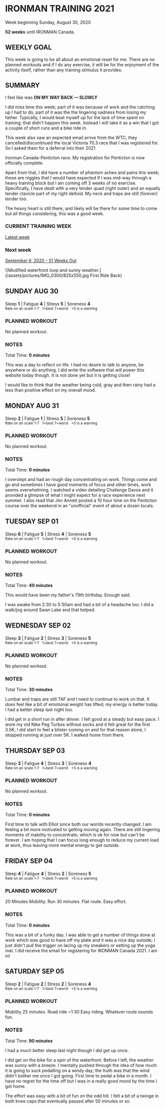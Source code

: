 # IRONMAN TRAINING 2021
Week beginning Sunday, August 30, 2020

**52 weeks** until IRONMAN Canada.

## WEEKLY GOAL
This week is going to be all about an emotional reset for me.
There are no planned workouts and if I do any exercise, it
will be for the enjoyment of the activity itself, rather than
any training stimulus it provides.

## SUMMARY
I feel like was **ON MY WAY BACK &mdash; SLOWLY**

I did miss time this week; part of it was because of work and 
the catching up I had to do, part of it was the the lingering 
sadness from losing my father.  Typically, I would beat myself 
up for the lack of time spent on training; that didn't happen 
this week.  Instead I will take it as a win that I got a couple 
of short runs and a bike ride in.

This week also saw an expected email arrive from the WTC; they 
cancelled/discontinued the local Victoria 70.3 race that I was 
registered for.  So I asked them for a deferral into their 2021 

<!---->
Ironman Canada-Penticton race.  My registration for
Penticton is now officially complete.

Apart from that, I did have a number of phantom aches and pains
this week; these are niggles that I would have expected if I was
mid-way through a heavy training block but I am coming off 3
weeks of no exercise.  Specifically, I have dealt with a very
tender quad (right outer) and an equally tender clavicle part of
my right deltoid.  My neck and traps are still (forever) tender
too.

The heavy heart is still there, and likely will be there for some
time to come but all things considering, this was a good week.

### CURRENT TRAINING WEEK
[Latest week](latest)

### Next week
[September 6, 2020 - 51 Weeks Out](ironman2021-51weeksout "IRONMAN TRAINING 2021")

![Modified waterfront loop and sunny weather.](/assets/pictures/IMG_0300/825x550.jpg First Ride Back)
 
## SUNDAY AUG 30
Sleep **1** | Fatigue **4** | Stress **5** | Soreness **4** 
<sup><br />Rate on an scale 1-7 &nbsp; 1=best 7=worst &nbsp; +5 is a warning</sup>

### PLANNED WORKOUT
No planned workout.

### NOTES
Total Time: **0 minutes**

This was a day to reflect on life.  I had no desire to talk to 
anyone, be anywhere or do anything.  I did write the software 
that will power this website today though.  It is not done yet 
but it is getting close!

I would like to think that the weather being cold, gray and 
then rainy had a less than positive effect on my overall mood.

<!---->
## MONDAY AUG 31
Sleep **2** | Fatigue **1** | Stress **5** | Soreness **5** 
<sup><br />Rate on an scale 1-7 &nbsp; 1=best 7=worst &nbsp; +5 is a warning</sup>

### PLANNED WORKOUT
No planned workout.

### NOTES
Total Time: **0 minutes**

I overslept and had an rough day concentrating on work.  Things 
come and go and sometimes I have good moments of focus and 
other times, work seems overwhelming.  I watched a video detailing 
Challenge Davos and it provided a glimpse of what I might expect 
for a race experience next summer.  I also read that Jen Annett 
posted a 10 hour time on the Penticton course over the weekend 
in an "unofficial" event of about a dozen locals.


<!---->
## TUESDAY SEP 01
Sleep **6** | Fatigue **5** | Stress **4** | Soreness **5** 
<sup><br />Rate on an scale 1-7 &nbsp; 1=best 7=worst &nbsp; +5 is a warning</sup>

### PLANNED WORKOUT
No planned workout.

### NOTES
Total Time: **40 minutes**

This would have been my father's 79th birthday.  Enough said.

I was awake from 2:30 to 5:30am and had a bit of a headache too. 
I did a walk/jog around Swan Lake and that helped.


<!---->
## WEDNESDAY SEP 02
Sleep **3** | Fatigue **2** | Stress **3** | Soreness **5** 
<sup><br />Rate on an scale 1-7 &nbsp; 1=best 7=worst &nbsp; +5 is a warning</sup>

### PLANNED WORKOUT
No planned workout.

### NOTES
Total Time: **30 minutes**

Lumbar and traps are still TAF and I need to continue to work 
on that.  It does feel like a bit of emotional weight has 
lifted; my energy is better today.  I had a better sleep last 
night too.

I did get in a short run in after dinner.  I felt good at a steady but easy pace.  I wore my old Nike Peg Turbos without socks and it felt great for the first 3.5K; I did start to feel a blister coming on and for that reason alone, I stopped running at just over 5K.  I walked home from there. 

<!---->
## THURSDAY SEP 03
Sleep **3** | Fatigue **4** | Stress **3** | Soreness **4** 
<sup><br />Rate on an scale 1-7 &nbsp; 1=best 7=worst &nbsp; +5 is a warning</sup>

### PLANNED WORKOUT
No planned workout.

### NOTES
Total Time: **0 minutes**

First time to talk with Elliot since both our worlds recently changed.  I am feeling a bit more motivated to getting moving again.
There are still lingering moments of inability to concentrate; which is ok for now but can't be forever.
I am hoping that I can focus long enough to reduce my current load at work, thus leaving more mental energy to get outside.


<!---->
## FRIDAY SEP 04
Sleep **4** | Fatigue **4** | Stress **2** | Soreness **5** 
<sup><br />Rate on an scale 1-7 &nbsp; 1=best 7=worst &nbsp; +5 is a warning</sup>

### PLANNED WORKOUT

20 Minutes Mobility.
Run 30 minutes. Flat route. Easy effort.

### NOTES
Total Time: **0 minutes**

This was a bit of a funky day.  I was able to get a number of things done at work which was good to have off my plate and it was a nice day outside; I just didn't pull the trigger on lacing up my sneakers or setting up the yoga mat.  I did receive the email for registering for IRONMAN Canada 2021.  I am in!



<!---->
## SATURDAY SEP 05
Sleep **2** | Fatigue **2** | Stress **2** | Soreness **4** 
<sup><br />Rate on an scale 1-7 &nbsp; 1=best 7=worst &nbsp; +5 is a warning</sup>

### PLANNED WORKOUT
Mobility 25 minutes.
Road ride ~1:30 Easy riding.  Whatever route sounds fun.

### NOTES
Total Time: **90 minutes**

I had a much better sleep last night though I did get up once.

I did get on the bike for a spin of the waterfront.  Before I left, the weather was sunny with a breeze.  I mentalty pushed through the idea of how much it is going to suck pedalling on a windy day; the truth was that the wind didn't bother me once I got going.  First time to pedal a bike in a month.  I have no regret for the time off but I was in a really good mood by the time I got home.

The effort was easy with a bit of fun on the odd hill.  I felt a bit of a twinge in both knee caps that eventually passed after 50 minutes or so.



